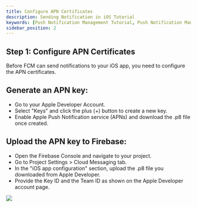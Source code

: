 ```yaml
---
title: Configure APN Certificates 
description: Sending Notification in iOS Tutorial
keywords: [Push Notification Management Tutorial, Push Notification Management, Ant Media Server Documentation, Ant Media Server Tutorials]
sidebar_position: 2
---
```


## Step 1: Configure APN Certificates

Before FCM can send notifications to your iOS app, you need to configure the APN certificates.

## Generate an APN key:

- Go to your Apple Developer Account.
- Select "Keys" and click the plus (+) button to create a new key.
- Enable Apple Push Notification service (APNs) and download the .p8 file once created.

## Upload the APN key to Firebase:

- Open the Firebase Console and navigate to your project.
- Go to Project Settings > Cloud Messaging tab.
- In the "iOS app configuration" section, upload the .p8 file you downloaded from Apple Developer.
- Provide the Key ID and the Team ID as shown on the Apple Developer account page.

![](@site/static/img/fcm.jpg)